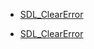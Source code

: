 <!-- DO NOT HAND-EDIT CATEGORY LISTS, THEY ARE AUTOGENERATED AND WILL BE OVERWRITTEN, BASED ON TAGS IN INDIVIDUAL PAGE FOOTERS. EDIT THOSE INSTEAD. -->
<!-- BEGIN CATEGORY LIST -->
- [SDL_ClearError](SDL_ClearError)
<!-- END CATEGORY LIST -->
- [SDL_ClearError](SDL_ClearError)
<!-- END CATEGORY LIST -->
